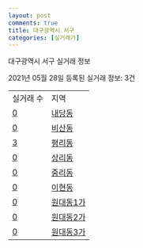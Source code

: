 ```yaml
---
layout: post
comments: true
title: 대구광역시 서구
categories: [실거래가]
---
```


대구광역시 서구 실거래 정보

2021년 05월 28일 등록된 실거래 정보: 3건


<table>
  <tr>
    <td>실거래 수</td>
    <td>지역</td>
  </tr>

  
  <tr>
    <td><a href="2717010100.html">0</a></td>
    <td><a href="2717010100.html">내당동</a></td>
  </tr>
    

  <tr>
    <td><a href="2717010200.html">0</a></td>
    <td><a href="2717010200.html">비산동</a></td>
  </tr>
    

  <tr>
    <td><a href="2717010300.html">3</a></td>
    <td><a href="2717010300.html">평리동</a></td>
  </tr>
    

  <tr>
    <td><a href="2717010400.html">0</a></td>
    <td><a href="2717010400.html">상리동</a></td>
  </tr>
    

  <tr>
    <td><a href="2717010500.html">0</a></td>
    <td><a href="2717010500.html">중리동</a></td>
  </tr>
    

  <tr>
    <td><a href="2717010600.html">0</a></td>
    <td><a href="2717010600.html">이현동</a></td>
  </tr>
    

  <tr>
    <td><a href="2717010700.html">0</a></td>
    <td><a href="2717010700.html">원대동1가</a></td>
  </tr>
    

  <tr>
    <td><a href="2717010800.html">0</a></td>
    <td><a href="2717010800.html">원대동2가</a></td>
  </tr>
    

  <tr>
    <td><a href="2717010900.html">0</a></td>
    <td><a href="2717010900.html">원대동3가</a></td>
  </tr>
    


</table>
    